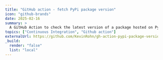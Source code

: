 ```yaml
---
title: "GitHub action - fetch PyPi package version"
icon: "github-brands"
date: 2025-02-16
summary: >
  A GitHub Action to check the latest version of a package hosted on PyPi or on the test instance of PyPi.
topics: ["Continuous Integration", "Github action"]
externalUrl: https://github.com/KevinRohn/gh-action-pypi-package-version
_build:
  render: "false"
  list: "local"
---
```

